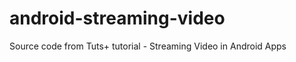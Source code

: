 android-streaming-video
=======================

Source code from Tuts+ tutorial - Streaming Video in Android Apps

